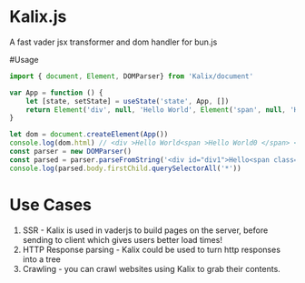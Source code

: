 # Kalix.js
A fast vader jsx transformer and dom handler for bun.js

#Usage

```js
import { document, Element, DOMParser} from 'Kalix/document'

var App = function () {
    let [state, setState] = useState('state', App, [])
    return Element('div', null, 'Hello World', Element('span', null, 'Hello World', state.length))
}

let dom = document.createElement(App())
console.log(dom.html) // <div >Hello World<span >Hello World0 </span> </div>
const parser = new DOMParser() 
const parsed = parser.parseFromString('<div id="div1">Hello<span class="too">Hello</span></div>')
console.log(parsed.body.firstChild.querySelectorAll('*'))
```

# Use Cases

1. SSR - Kalix is used in vaderjs to build pages on the server, before sending to client which gives users better load times!
2. HTTP Response parsing - Kalix could be used to turn http responses into a tree
3. Crawling - you can crawl websites using Kalix to grab their contents.
